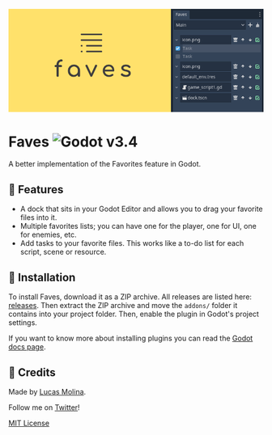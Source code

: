 ![faves-cover](images/header.png)

# Faves ![Godot v3.4](https://img.shields.io/badge/godot-v3.4-%23478cbf)

A better implementation of the Favorites feature in Godot.

## :muscle: Features

* A dock that sits in your Godot Editor and allows you to drag your favorite files into it.
* Multiple favorites lists; you can have one for the player, one for UI, one for enemies, etc.
* Add tasks to your favorite files. This works like a to-do list for each script, scene or resource.

## :file_folder: Installation

To install Faves, download it as a ZIP archive. All releases are listed here: [releases](https://github.com/ad1337/faves/releases). Then extract the ZIP archive and move the `addons/` folder it contains into your project folder. Then, enable the plugin in Godot's project settings.

If you want to know more about installing plugins you can read the [Godot docs page](https://docs.godotengine.org/en/stable/tutorials/plugins/editor/installing_plugins.html).


## 📃 Credits
Made by [Lucas Molina](https://github.com/ad1337).

Follow me on [Twitter](https://www.twitter.com/ad1337)!

[MIT License](LICENSE.md)